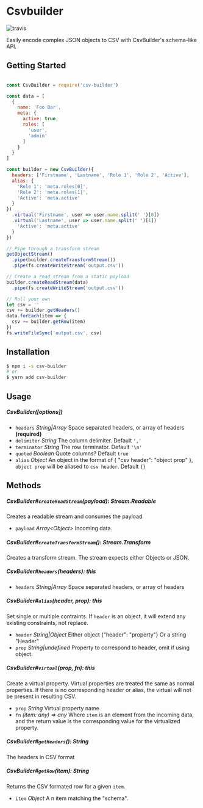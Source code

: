 # Csvbuilder
![travis](https://travis-ci.org/nickpisacane/CsvBuilder.svg?branch=master)

Easily encode complex JSON objects to CSV with CsvBuilder's schema-like API.

## Getting Started
```js

const CsvBuilder = require('csv-builder')

const data = [
  {
    name: 'Foo Bar',
    meta: {
      active: true,
      roles: [
        'user',
        'admin'
      ]
    }
  }
]

const builder = new CsvBuilder({
  headers: ['Firstname', 'Lastname', 'Role 1', 'Role 2', 'Active'],
  alias: {
    'Role 1': 'meta.roles[0]',
    'Role 2': 'meta.roles[1]',
    'Active': 'meta.active'
  }
})
  .virtual('Firstname', user => user.name.split(' ')[0])
  .virtual('Lastname', user => user.name.split(' ')[1])
    'Active': 'meta.active'
  }
})

// Pipe through a transform stream
getObjectStream()
  .pipe(builder.createTransformStream())
  .pipe(fs.createWriteStream('output.csv'))

// Create a read stream from a static payload
builder.createReadStream(data)
  .pipe(fs.createWriteStream('output.csv'))

// Roll your own
let csv = ''
csv += builder.getHeaders()
data.forEach(item => {
  csv += builder.getRow(item)
})
fs.writeFileSync('output.csv', csv)
```

## Installation
```bash
$ npm i -s csv-builder
# or
$ yarn add csv-builder
```

## Usage
##### CsvBuilder([options])
* `headers` *String|Array<String>* Space separated headers, or array of headers **(required)**
* `delimiter` *String* The column delimiter. Default `','`
* `terminator` *String* The row terminator. Default `'\n'`
* `quoted` *Boolean* Quote columns? Default `true`
* `alias` *Object* An object in the format of { "csv header": "object prop" }, `object prop` will be aliased to `csv header`. Default `{}`

## Methods

##### CsvBuilder#`createReadStream`(payload): *Stream.Readable*
Creates a readable stream and consumes the payload.
* `payload` *Array\<Object\>* Incoming data.

##### CsvBuilder#`createTransformStream`(): *Stream.Transform*
Creates a transform stream. The stream expects either Objects or JSON.

##### CsvBuilder#`headers`(headers): *this*
* `headers` *String|Array* Space separated headers, or array of headers

##### CsvBuilder#`alias`(header, prop): *this*
Set single or multiple contraints. If `header` is an object, it will extend any existing constraints, not replace.
* `header` *String|Object* Either object {"header": "property"} Or a string "Header"
* `prop` *String|undefined* Property to correspond to header, omit if using object.

##### CsvBuilder#`virtual`(prop, fn): *this*
Create a virtual property. Virtual properties are treated the same as normal
properties. If there is no corresponding header or alias, the virtual will not be present in resulting CSV.
* `prop` *String* Virtual property name
* `fn` *(item: any) => any* Where `item` is an element from the incoming data, and the return value is the corresponding value for the virtualized property.

##### CsvBuilder#`getHeaders`(): *String*
The headers in CSV format

##### CsvBuilder#`getRow`(item): *String*
Returns the CSV formated row for a given `item`.
*  `item` *Object* A n item matching the "schema".

